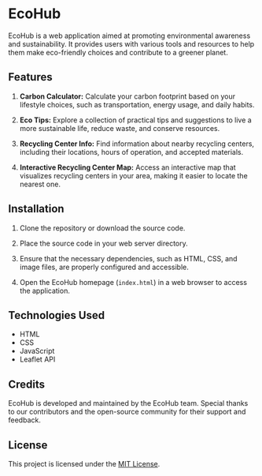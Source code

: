 # EcoHub

EcoHub is a web application aimed at promoting environmental awareness and sustainability. It provides users with various tools and resources to help them make eco-friendly choices and contribute to a greener planet.

## Features

1. **Carbon Calculator:** Calculate your carbon footprint based on your lifestyle choices, such as transportation, energy usage, and daily habits.

2. **Eco Tips:** Explore a collection of practical tips and suggestions to live a more sustainable life, reduce waste, and conserve resources.

3. **Recycling Center Info:** Find information about nearby recycling centers, including their locations, hours of operation, and accepted materials.

4. **Interactive Recycling Center Map:** Access an interactive map that visualizes recycling centers in your area, making it easier to locate the nearest one.

## Installation

1. Clone the repository or download the source code.

2. Place the source code in your web server directory.

3. Ensure that the necessary dependencies, such as HTML, CSS, and image files, are properly configured and accessible.

4. Open the EcoHub homepage (`index.html`) in a web browser to access the application.

## Technologies Used

- HTML
- CSS
- JavaScript
- Leaflet API

## Credits

EcoHub is developed and maintained by the EcoHub team. Special thanks to our contributors and the open-source community for their support and feedback.

## License

This project is licensed under the [MIT License](LICENSE).

